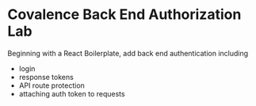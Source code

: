 # Covalence Back End Authorization Lab

Beginning with a React Boilerplate, add back end authentication including
* login
* response tokens
* API route protection
* attaching auth token to requests